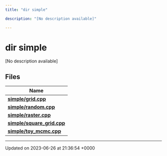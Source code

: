 ```yaml
---
title: "dir simple"

description: "[No description available]"

---
```


# dir simple

[No description available]

## Files

| Name           |
| -------------- |
| **[simple/grid.cpp](/documentation/code/files/grid_8cpp/#file-simple-grid-cpp)**  |
| **[simple/random.cpp](/documentation/code/files/random_8cpp/#file-simple-random-cpp)**  |
| **[simple/raster.cpp](/documentation/code/files/raster_8cpp/#file-simple-raster-cpp)**  |
| **[simple/square_grid.cpp](/documentation/code/files/square__grid_8cpp/#file-simple-square-grid-cpp)**  |
| **[simple/toy_mcmc.cpp](/documentation/code/files/toy__mcmc_8cpp/#file-simple-toy-mcmc-cpp)**  |






-------------------------------

Updated on 2023-06-26 at 21:36:54 +0000
